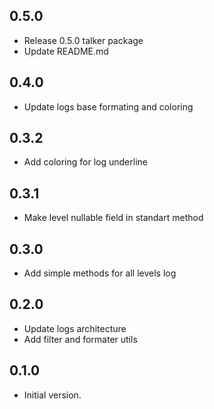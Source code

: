 ## 0.5.0
- Release 0.5.0 talker package
- Update README.md

## 0.4.0
- Update logs base formating and coloring

## 0.3.2
- Add coloring for log underline

## 0.3.1
- Make level nullable field in standart method

## 0.3.0
- Add simple methods for all levels log

## 0.2.0
- Update logs architecture
- Add filter and formater utils

## 0.1.0

- Initial version.
